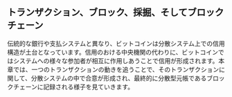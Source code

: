## トランザクション、ブロック、採掘、そしてブロックチェーン

伝統的な銀行や支払システムと異なり、ビットコインは分散システム上での信用構造が土台となっています。信用のおける中央機関の代わりに、ビットコインではシステムへの様々な参加者が相互に作用しあうことで信用が形成されます。本章では、一つのトランザクションの動きを追うことで、そのトランザクションに関して、分散システムの中で合意が形成され、最終的に分散型元帳であるブロックチェーンに記録される様子を見ていきます。